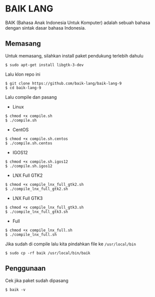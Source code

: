 # BAIK LANG
BAIK (Bahasa Anak Indonesia Untuk Komputer) adalah sebuah bahasa dengan sintak dasar bahasa Indonesia.

## Memasang
Untuk memasang, silahkan install paket pendukung terlebih dahulu
```
$ sudo apt-get install libgtk-3-dev
```
Lalu klon repo ini
```shell
$ git clone https://github.com/baik-lang/baik-lang-9
$ cd baik-lang-9
```
Lalu compile dan pasang
- Linux
```shell
$ chmod +x compile.sh
$ ./compile.sh
```

- CentOS
```shell
$ chmod +x compile.sh.centos
$ ./compile.sh.centos
```

- IGOS12
```shell
$ chmod +x compile.sh.igos12
$ ./compile.sh.igos12
```

- LNX Full GTK2
```shell
$ chmod +x compile_lnx_full_gtk2.sh
$ ./compile_lnx_full_gtk2.sh
```
- LNX Full GTK3
```shell
$ chmod +x compile_lnx_full_gtk3.sh
$ ./compile_lnx_full_gtk3.sh
```

- Full
```shell
$ chmod +x compile_lnx_full.sh
$ ./compile_lnx_full.sh
```

Jika sudah di compile lalu kita pindahkan file ke ```/usr/local/bin``` 
```shell
$ sudo cp -rf baik /usr/local/bin/baik
```

## Penggunaan
Cek jika paket sudah dipasang
```shell
$ baik -v
```

